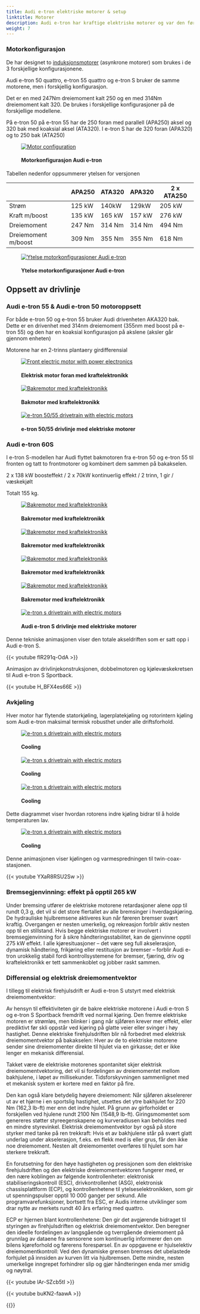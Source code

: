 ```yaml
---
title: Audi e-tron elektriske motorer & setup
linktitle: Motorer
description: Audi e-tron har kraftige elektriske motorer og var den første elbilen som hadde en tremotorkonfigurasjon. Audi e-tron har 3 forskjellige motorkonfigurasjoner.
weight: 7
---
```

<!-- markdownlint-disable MD033 -->
### Motorkonfigurasjon

De har designet to [induksjonsmotorer](https://en.wikipedia.org/wiki/Induction_motor) (asynkrone motorer) som brukes i de 3 forskjellige konfigurasjonene.

Audi e-tron 50 quattro, e-tron 55 quattro og e-tron S bruker de samme motorene, men i forskjellig konfigurasjon.

Det er en med 247Nm dreiemoment kalt 250 og en med 314Nm dreiemoment kalt 320.
De brukes i forskjellige konfigurasjoner på de forskjellige modellene.

På e-tron 50 på e-tron 55 har de 250 foran med parallell (APA250) aksel og 320 bak med koaksial aksel (ATA320). I e-tron S har de 320 foran (APA320) og to 250 bak (ATA250)

<figure>
    <a href="https://media.electrichasgoneaudi.net/multimedia/models/e-tron/drivetrain/motor/motorconfig_1.png">
        <img src="https://media.electrichasgoneaudi.net/multimedia/models/e-tron/drivetrain/motor/motorconfig_1s.png" class="img-fluid" alt="Motor configuration" title="Motor configuration">
    </a>
    <figcaption><h4>Motorkonfigurasjon Audi e-tron</h4></figcaption>
</figure>

Tabellen nedenfor oppsummerer ytelsen for versjonen

| | APA250 | ATA320 | APA320 | 2 x ATA250 |
| ------------- | ------------- | ------------- | ------------- | ------------- |
| Strøm | 125 kW | 140kW | 129kW | 205 kW |
| Kraft m/boost | 135 kW | 165 kW | 157 kW | 276 kW |
| Dreiemoment | 247 Nm | 314 Nm| 314 Nm | 494 Nm |
| Dreiemoment m/boost | 309 Nm | 355 Nm| 355 Nm | 618 Nm |

<figure>
    <a href="https://media.electrichasgoneaudi.net/multimedia/models/e-tron/drivetrain/motor/motorperformance.png">
        <img src="https://media.electrichasgoneaudi.net/multimedia/models/e-tron/drivetrain/motor/motorperformances.png" class="img-fluid" alt="Ytelse motorkonfigurasjoner Audi e-tron" title="Ytelse motorkonfigurasjoner Audi e-tron">
    </a>
    <figcaption><h4>Ytelse motorkonfigurasjoner Audi e-tron</h4></figcaption>
</figure>

## Oppsett av drivlinje

### Audi e-tron 55 & Audi e-tron 50 motoroppsett

For både e-tron 50 og e-tron 55 bruker Audi drivenheten AKA320 bak. Dette er en drivenhet med 314nm dreiemoment (355nm med boost på e-tron 55) og den har en koaksial konfigurasjon på akslene (aksler går gjennom enheten)

Motorene har en 2-trinns plantaery girdifferensial
<figure>
    <a href="https://media.electrichasgoneaudi.net/multimedia/models/e-tron/drivetrain/motor/front_motor_schematics.jpg">
        <img src="https://media.electrichasgoneaudi.net/multimedia/models/e-tron/drivetrain/motor/front_motor_schematicss.jpg" class="img-fluid" alt="Front electric motor with power electronics" title="Front electric motor with power electronics">
    </a>
    <figcaption><h4>Elektrisk motor foran med kraftelektronikk</h4></figcaption>
</figure>

<figure>
    <a href="https://media.electrichasgoneaudi.net/multimedia/models/e-tron/drivetrain/motor/rear_motor_schematics.jpg">
        <img src="https://media.electrichasgoneaudi.net/multimedia/models/e-tron/drivetrain/motor/rear_motor_schematicss.jpg" class="img-fluid" alt="Bakremotor med kraftelektronikk" title="Bakremotor med kraftelektronikk">
    </a>
    <figcaption><h4>Bakmotor med kraftelektronikk</h4></figcaption>
</figure>

<figure>
    <a href="https://media.electrichasgoneaudi.net/multimedia/models/e-tron/drivetrain/motor/drivetrain55_50.jpg">
        <img src="https://media.electrichasgoneaudi.net/multimedia/models/e-tron/drivetrain/motor/drivetrain55_50s.jpg" class="img-fluid" alt="e-tron 50/55 drivetrain with electric motors" title="e-tron 50/55 drivetrain with electric motors">
    </a>
    <figcaption><h4>e-tron 50/55 drivlinje med elektriske motorer</h4></figcaption>
</figure>

### Audi e-tron 60S

I e-tron S-modellen har Audi flyttet bakmotoren fra e-tron 50 og e-tron 55 til fronten og tatt to frontmotorer og kombinert dem sammen på bakakselen.

2 x 138 kW boosteffekt / 2 x 70kW kontinuerlig effekt / 2 trinn, 1 gir / væskekjølt

Totalt 155 kg.

<figure>
    <a href="https://media.electrichasgoneaudi.net/multimedia/models/e-tron/drivetrain/motor/rear_motordual_schematics.jpg">
        <img src="https://media.electrichasgoneaudi.net/multimedia/models/e-tron/drivetrain/motor/rear_motordual_schematicss.jpg" class="img-fluid" alt="Bakremotor med kraftelektronikk" title="Bakremotor med kraftelektronikk">
    </a>
    <figcaption><h4>Bakremotor med kraftelektronikk</h4></figcaption>
</figure>

<figure>
    <a href="https://media.electrichasgoneaudi.net/multimedia/models/e-tron/drivetrain/motor/rear_motordual_schematics_2.jpg">
        <img src="https://media.electrichasgoneaudi.net/multimedia/models/e-tron/drivetrain/motor/rear_motordual_schematics_2s.jpg" class="img-fluid" alt="Bakremotor med kraftelektronikk" title="Bakremotor med kraftelektronikk">
    </a>
    <figcaption><h4>Bakremotor med kraftelektronikk</h4></figcaption>
</figure>

<figure>
    <a href="https://media.electrichasgoneaudi.net/multimedia/models/e-tron/drivetrain/motor/motorschematicsdual.jpg">
        <img src="https://media.electrichasgoneaudi.net/multimedia/models/e-tron/drivetrain/motor/motorschematicsduals.jpg" class="img-fluid" alt="Bakremotor med kraftelektronikk" title="Bakremotor med kraftelektronikk">
    </a>
    <figcaption><h4>Bakremotor med kraftelektronikk</h4></figcaption>
</figure>

<figure>
    <a href="https://media.electrichasgoneaudi.net/multimedia/models/e-tron/drivetrain/motor/motorschematicsdual_2.jpg">
        <img src="https://media.electrichasgoneaudi.net/multimedia/models/e-tron/drivetrain/motor/motorschematicsdual_2s.jpg" class="img-fluid" alt="Bakremotor med kraftelektronikk" title="Bakremotor med kraftelektronikk">
    </a>
    <figcaption><h4>Bakremotor med kraftelektronikk</h4></figcaption>
</figure>

<figure>
    <a href="https://media.electrichasgoneaudi.net/multimedia/models/e-tron/drivetrain/motor/drivetrains.jpg">
        <img src="https://media.electrichasgoneaudi.net/multimedia/models/e-tron/drivetrain/motor/drivetrainss.jpg" class="img-fluid" alt="e-tron s drivetrain with electric motors" title="e-tron s drivetrain with electric motors">
    </a>
    <figcaption><h4>Audi e-tron S drivlinje med elektriske motorer</h4></figcaption>
</figure>

Denne tekniske animasjonen viser den totale akseldriften som er satt opp i Audi e-tron S.

{{< youtube flR291q-OdA >}}

Animasjon av drivlinjekonstruksjonen, dobbelmotoren og kjølevæskekretsen til Audi e-tron S Sportback.

{{< youtube H_BFX4es66E >}}

### Avkjøling

Hver motor har flytende statorkjøling, lagerplatekjøling og rotorintern kjøling som Audi e-tron maksimal termisk robusthet under alle driftsforhold.

<figure>
    <a href="https://media.electrichasgoneaudi.net/multimedia/models/e-tron/drivetrain/motor/motorcooling_1.png">
        <img src="https://media.electrichasgoneaudi.net/multimedia/models/e-tron/drivetrain/motor/motorcooling_1s.png" class="img-fluid" alt="e-tron s drivetrain with electric motors" title="e-tron s drivetrain with electric motors">
    </a>
    <figcaption><h4>Cooling</h4></figcaption>
</figure>

<figure>
    <a href="https://media.electrichasgoneaudi.net/multimedia/models/e-tron/drivetrain/motor/motorcooling_2.png">
        <img src="https://media.electrichasgoneaudi.net/multimedia/models/e-tron/drivetrain/motor/motorcooling_2s.png" class="img-fluid" alt="e-tron s drivetrain with electric motors" title="e-tron s drivetrain with electric motors">
    </a>
    <figcaption><h4>Cooling</h4></figcaption>
</figure>

<figure>
    <a href="https://media.electrichasgoneaudi.net/multimedia/models/e-tron/drivetrain/motor/motorcooling_3.png">
        <img src="https://media.electrichasgoneaudi.net/multimedia/models/e-tron/drivetrain/motor/motorcooling_3s.png" class="img-fluid" alt="e-tron s drivetrain with electric motors" title="e-tron s drivetrain with electric motors">
    </a>
    <figcaption><h4>Cooling</h4></figcaption>
</figure>

Dette diagrammet viser hvordan rotorens indre kjøling bidrar til å holde temperaturen lav.

<figure>
    <a href="https://media.electrichasgoneaudi.net/multimedia/models/e-tron/drivetrain/motor/motorcooling_4.png">
        <img src="https://media.electrichasgoneaudi.net/multimedia/models/e-tron/drivetrain/motor/motorcooling_4s.png" class="img-fluid" alt="e-tron s drivetrain with electric motors" title="e-tron s drivetrain with electric motors">
    </a>
    <figcaption><h4>Cooling</h4></figcaption>
</figure>

Denne animasjonen viser kjølingen og varmespredningen til twin-coax-stasjonen.

{{< youtube YXaR8RSU2Sw >}}

### Bremsegjenvinning: effekt på opptil 265 kW

Under bremsing utfører de elektriske motorene retardasjoner alene opp til rundt 0,3 g, det vil si det store flertallet av alle bremsinger i hverdagskjøring. De hydrauliske hjulbremsene aktiveres kun når føreren bremser svært kraftig. Overgangen er nesten umerkelig, og rekreasjon forblir aktiv nesten opp til en stillstand. Hvis begge elektriske motorer er involvert i bremsegjenvinning for å sikre håndteringsstabilitet, kan de gjenvinne opptil 275 kW effekt. I alle kjøresituasjoner – det være seg full akselerasjon, dynamisk håndtering, frikjøring eller restitusjon av bremser – forblir Audi e-tron urokkelig stabil fordi kontrollsystemene for bremser, fjæring, driv og kraftelektronikk er tett sammenkoblet og jobber raskt sammen.

### Differensial og elektrisk dreiemomentvektor

I tillegg til elektrisk firehjulsdrift er Audi e-tron S utstyrt med elektrisk dreiemomentvektor:

Av hensyn til effektiviteten gir de bakre elektriske motorene i Audi e-tron S og e-tron S Sportback fremdrift ved normal kjøring. Den fremre elektriske motoren er strømløs, men blinker i gang når sjåføren krever mer effekt, eller prediktivt før skli oppstår ved kjøring på glatte veier eller svinger i høy hastighet. Denne elektriske firehjulsdriften blir nå forbedret med elektrisk dreiemomentvektor på bakakselen: Hver av de to elektriske motorene sender sine dreiemomenter direkte til hjulet via en girkasse; det er ikke lenger en mekanisk differensial.

Takket være de elektriske motorenes spontanitet skjer elektrisk dreiemomentvektoring, det vil si fordelingen av dreiemomentet mellom bakhjulene, i løpet av millisekunder. Tidsforskyvningen sammenlignet med et mekanisk system er kortere med en faktor på fire.

Den kan også klare betydelig høyere dreiemoment: Når sjåføren akselererer ut av et hjørne i en sportslig hastighet, utsettes det ytre bakhjulet for 220 Nm (162,3 lb-ft) mer enn det indre hjulet. På grunn av girforholdet er forskjellen ved hjulene rundt 2100 Nm (1548,9 lb-ft). Giringsmomentet som genereres støtter styreegenskapene og kurveradiusen kan beholdes med en mindre styrevinkel. Elektrisk dreiemomentvektor byr også på store styrker med tanke på ren trekkraft: Hvis et av bakhjulene står på svært glatt underlag under akselerasjon, f.eks. en flekk med is eller grus, får den ikke noe dreiemoment. Nesten alt dreiemomentet overføres til hjulet som har sterkere trekkraft.

En forutsetning for den høye hastigheten og presisjonen som den elektriske firehjulsdriften og den elektriske dreiemomentvektoren fungerer med, er den nære koblingen av følgende kontrollenheter: elektronisk stabiliseringskontroll (ESC), drivkontrollenhet (ASG), elektronisk chassisplattform (ECP), og kontrollenhetene til ytelseselektronikken, som gir ut spenningspulser opptil 10 000 ganger per sekund. Alle programvarefunksjoner, bortsett fra ESC, er Audis interne utviklinger som drar nytte av merkets rundt 40 års erfaring med quattro.

ECP er hjernen blant kontrollenhetene: Den gir det avgjørende bidraget til styringen av firehjulsdriften og elektrisk dreiemomentvektor. Den beregner den ideelle fordelingen av langsgående og tverrgående dreiemoment på grunnlag av dataene fra sensorene som kontinuerlig informerer den om bilens kjøreforhold og førerens forespørsel. En av oppgavene er hjulselektiv dreiemomentkontroll: Ved den dynamiske grensen bremses det ubelastede forhjulet på innsiden av kurven litt via hjulbremsen. Dette mindre, nesten umerkelige inngrepet forhindrer slip og gjør håndteringen enda mer smidig og nøytral.

{{< youtube lAr-SZcb5tI >}}

{{< youtube buKN2-faawA >}}

{{<children description="true" />}}
